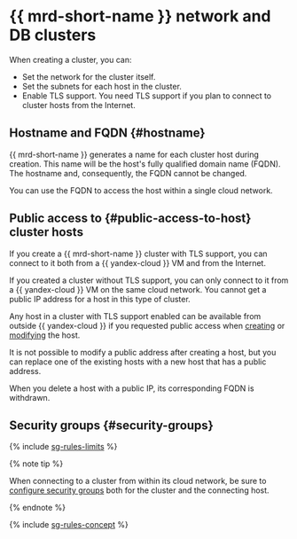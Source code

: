 # {{ mrd-short-name }} network and DB clusters


 When creating a cluster, you can:

* Set the network for the cluster itself.
* Set the subnets for each host in the cluster.
* Enable TLS support. You need TLS support if you plan to connect to cluster hosts from the Internet.


## Hostname and FQDN {#hostname}

{{ mrd-short-name }} generates a name for each cluster host during creation. This name will be the host's fully qualified domain name (FQDN). The hostname and, consequently, the FQDN cannot be changed.


You can use the FQDN to access the host within a single cloud network.

## Public access to {#public-access-to-host} cluster hosts

If you create a {{ mrd-short-name }} cluster with TLS support, you can connect to it both from a {{ yandex-cloud }} VM and from the Internet.

If you created a cluster without TLS support, you can only connect to it from a {{ yandex-cloud }} VM on the same cloud network. You cannot get a public IP address for a host in this type of cluster.

Any host in a cluster with TLS support enabled can be available from outside {{ yandex-cloud }} if you requested public access when [creating](../operations/hosts.md#add) or [modifying](../operations/hosts.md#update) the host.

It is not possible to modify a public address after creating a host, but you can replace one of the existing hosts with a new host that has a public address.

When you delete a host with a public IP, its corresponding FQDN is withdrawn.

## Security groups {#security-groups}

{% include [sg-rules-limits](../../_includes/mdb/sg-rules-limits.md) %}

{% note tip %}

When connecting to a cluster from within its cloud network, be sure to [configure security groups](../operations/connect/index.md#configuring-security-groups) both for the cluster and the connecting host.

{% endnote %}

{% include [sg-rules-concept](../../_includes/mdb/sg-rules-concept.md) %}

